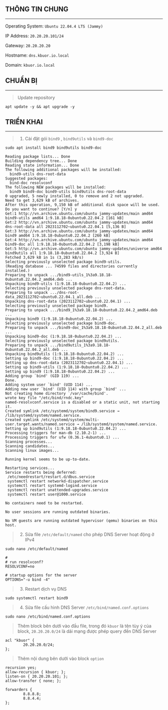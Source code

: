 ## THÔNG TIN CHUNG
---
Operating System: `Ubuntu 22.04.4 LTS (Jammy)`

IP Address: `20.20.20.101/24`

Gateway: `20.20.20.20`

Hostname: `dns.kbuor.io.local`

Domain: `kbuor.io.local`

## CHUẨN BỊ
---
> Update repository
```shell
apt update -y && apt upgrade -y
```

## TRIỂN KHAI
---
> 1. Cài đặt gói `bind9` , `bind9utils` và `bind9-doc`
```shell
sudo apt install bind9 bind9utils bind9-doc
```
```shell
Reading package lists... Done
Building dependency tree... Done
Reading state information... Done
The following additional packages will be installed:
  bind9-utils dns-root-data
Suggested packages:
  bind-doc resolvconf
The following NEW packages will be installed:
  bind9 bind9-doc bind9-utils bind9utils dns-root-data
0 upgraded, 5 newly installed, 0 to remove and 2 not upgraded.
Need to get 3,629 kB of archives.
After this operation, 9,150 kB of additional disk space will be used.
Do you want to continue? [Y/n] y
Get:1 http://vn.archive.ubuntu.com/ubuntu jammy-updates/main amd64 bind9-utils amd64 1:9.18.18-0ubuntu0.22.04.2 [161 kB]
Get:2 http://vn.archive.ubuntu.com/ubuntu jammy-updates/main amd64 dns-root-data all 2023112702~ubuntu0.22.04.1 [5,136 B]
Get:3 http://vn.archive.ubuntu.com/ubuntu jammy-updates/main amd64 bind9 amd64 1:9.18.18-0ubuntu0.22.04.2 [260 kB]
Get:4 http://vn.archive.ubuntu.com/ubuntu jammy-updates/main amd64 bind9-doc all 1:9.18.18-0ubuntu0.22.04.2 [3,198 kB]
Get:5 http://vn.archive.ubuntu.com/ubuntu jammy-updates/universe amd64 bind9utils all 1:9.18.18-0ubuntu0.22.04.2 [3,924 B]
Fetched 3,629 kB in 1s (3,283 kB/s)
Selecting previously unselected package bind9-utils.
(Reading database ... 74599 files and directories currently installed.)
Preparing to unpack .../bind9-utils_1%3a9.18.18-0ubuntu0.22.04.2_amd64.deb ...
Unpacking bind9-utils (1:9.18.18-0ubuntu0.22.04.2) ...
Selecting previously unselected package dns-root-data.
Preparing to unpack .../dns-root-data_2023112702~ubuntu0.22.04.1_all.deb ...
Unpacking dns-root-data (2023112702~ubuntu0.22.04.1) ...
Selecting previously unselected package bind9.
Preparing to unpack .../bind9_1%3a9.18.18-0ubuntu0.22.04.2_amd64.deb ...
Unpacking bind9 (1:9.18.18-0ubuntu0.22.04.2) ...
Selecting previously unselected package bind9-doc.
Preparing to unpack .../bind9-doc_1%3a9.18.18-0ubuntu0.22.04.2_all.deb ...
Unpacking bind9-doc (1:9.18.18-0ubuntu0.22.04.2) ...
Selecting previously unselected package bind9utils.
Preparing to unpack .../bind9utils_1%3a9.18.18-0ubuntu0.22.04.2_all.deb ...
Unpacking bind9utils (1:9.18.18-0ubuntu0.22.04.2) ...
Setting up bind9-doc (1:9.18.18-0ubuntu0.22.04.2) ...
Setting up dns-root-data (2023112702~ubuntu0.22.04.1) ...
Setting up bind9-utils (1:9.18.18-0ubuntu0.22.04.2) ...
Setting up bind9 (1:9.18.18-0ubuntu0.22.04.2) ...
Adding group `bind' (GID 119) ...
Done.
Adding system user `bind' (UID 114) ...
Adding new user `bind' (UID 114) with group `bind' ...
Not creating home directory `/var/cache/bind'.
wrote key file "/etc/bind/rndc.key"
named-resolvconf.service is a disabled or a static unit, not starting it.
Created symlink /etc/systemd/system/bind9.service → /lib/systemd/system/named.service.
Created symlink /etc/systemd/system/multi-user.target.wants/named.service → /lib/systemd/system/named.service.
Setting up bind9utils (1:9.18.18-0ubuntu0.22.04.2) ...
Processing triggers for man-db (2.10.2-1) ...
Processing triggers for ufw (0.36.1-4ubuntu0.1) ...
Scanning processes...                                                                                
Scanning candidates...                                                                               
Scanning linux images...                                                                             

Running kernel seems to be up-to-date.

Restarting services...
Service restarts being deferred:
 /etc/needrestart/restart.d/dbus.service
 systemctl restart networkd-dispatcher.service
 systemctl restart systemd-logind.service
 systemctl restart unattended-upgrades.service
 systemctl restart user@1000.service

No containers need to be restarted.

No user sessions are running outdated binaries.

No VM guests are running outdated hypervisor (qemu) binaries on this host.
```
> 2. Sửa file `/etc/default/named` cho phép DNS Server hoạt động ở IPv4
```shell
sudo nano /etc/default/named
```
```shell
#
# run resolvconf?
RESOLVCONF=no

# startup options for the server
OPTIONS="-u bind -4"
```
> 3. Restart dịch vụ DNS
```shell
sudo systemctl restart bind9
```
> 4. Sửa file cấu hình DNS Server `/etc/bind/named.conf.options`
```shell
sudo nano /etc/bind/named.conf.options
```
> Thêm block bên dưới vào đầu file, trong đó `kbuor` là tên tùy ý của block, `20.20.20.0/24` là dải mạng được phép query đến DNS Server
```shell
acl "kbuor" {
        20.20.20.0/24; 
};
```
> Thêm nội dung bên dưới vào block `option`
```shell
recursion yes;
allow-recursion { kbuor; };    
listen-on { 20.20.20.101; };   
allow-transfer { none; };      

forwarders {
        8.8.8.8;
        8.8.4.4;
};
```
